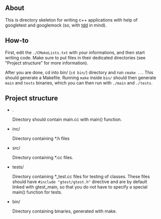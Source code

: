 About
-----
This is directory skeleton for writing c++ applications with help of
googletest and googlemock (so, with 
[tdd](http://en.wikipedia.org/wiki/Test-driven_development) in mind).

How-to
------
First, edit the `./CMakeLists.txt` with your informations, and then start 
writing code. Make sure to put files in their dedicated directories (see 
"Project structure" for more information).

After you are done, cd into bin/ (`cd bin/`) directory and run `cmake ..`.
This should generate a Makefile. Running `make` inside `bin/` should then
generate `main` and `tests` binaries, which you can then run with `./main`
and `./tests`.

Project structure
-----------------
*   .

    Directory should contain main.cc with main() function.

*   inc/

    Directory containing *.h files

*   src/

    Directory containing *.cc files.

*   tests/

    Directory containing *_test.cc files for testing of classes.
    These files should have `#include "gtest/gtest.h"` directive and are by
    default linked with gtest_main, so that you do not have to specify a special
    main() function for tests.

*   bin/

    Directory containing binaries, generated with make.
